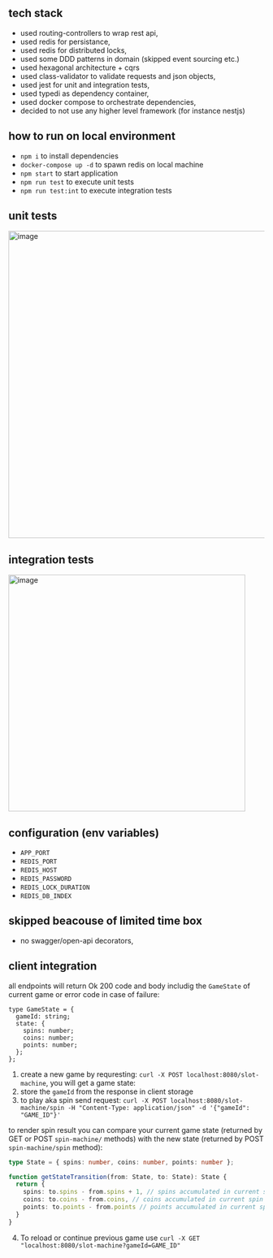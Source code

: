 ## tech stack
- used routing-controllers to wrap rest api,
- used redis for persistance,
- used redis for distributed locks,
- used some DDD patterns in domain (skipped event sourcing etc.)
- used hexagonal architecture + cqrs
- used class-validator to validate requests and json objects,
- used jest for unit and integration tests,
- used typedi as dependency container,
- used docker compose to orchestrate dependencies,
- decided to not use any higher level framework (for instance nestjs)

## how to run on local environment
- `npm i` to install dependencies
- `docker-compose up -d` to spawn redis on local machine
- `npm start` to start application
- `npm run test` to execute unit tests
- `npm run test:int` to execute integration tests

## unit tests
<img width="605" alt="image" src="https://github.com/user-attachments/assets/8033ca38-614b-4eb3-806a-3e4560886750">

## integration tests
<img width="466" alt="image" src="https://github.com/user-attachments/assets/fdb99523-4213-45b9-b768-6ee90ffd3847">

## configuration (env variables)
- `APP_PORT`
- `REDIS_PORT`
- `REDIS_HOST`
- `REDIS_PASSWORD`
- `REDIS_LOCK_DURATION`
- `REDIS_DB_INDEX`

## skipped beacouse of limited time box
- no swagger/open-api decorators,

## client integration

all endpoints will return Ok 200 code and body includig the `GameState` of current game or error code in case of failure:
```
type GameState = {
  gameId: string;
  state: {
    spins: number;
    coins: number;
    points: number;
  };
};
```

1. create a new game by requresting:
`curl -X POST localhost:8080/slot-machine`, you will get a game state:
2. store the `gameId` from the response in client storage
3. to play aka spin send request: 
`curl -X POST localhost:8080/slot-machine/spin -H "Content-Type: application/json" -d '{"gameId": "GAME_ID"}'`

to render spin result you can compare your current game state (returned by GET or POST `spin-machine/` methods) with the new state (returned by POST `spin-machine/spin` method):
```ts
type State = { spins: number, coins: number, points: number };

function getStateTransition(from: State, to: State): State {
  return {
    spins: to.spins - from.spins + 1, // spins accumulated in current spin
    coins: to.coins - from.coins, // coins accumulated in current spin
    points: to.points - from.points // points accumulated in current spin
  }
}
```


4. To reload or continue previous game use `curl -X GET "localhost:8080/slot-machine?gameId=GAME_ID"`

